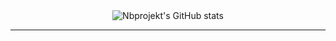 <div align="center">
    <img src="https://github-readme-stats.vercel.app/api?username=nbprojekt&count_private=true&bg_color=90,667eea,764ba2&title_color=fff&text_color=fff"
       alt="Nbprojekt's GitHub stats"/>
    <br/>
    <hr/>
    <br/>
    <!--
    <img width="200px" src="https://github.com/NBprojekt/nbprojekt/blob/master/output/clock-live.svg" /><br>
    <iframe width="200px" src="https://github.com/NBprojekt/nbprojekt/blob/master/output/clock-live.svg"></iframe><br>
    <object width="200px" data="https://github.com/NBprojekt/nbprojekt/blob/master/output/clock-live.svg" type="image/svg+xml"></object>
    -->
</div>
            
